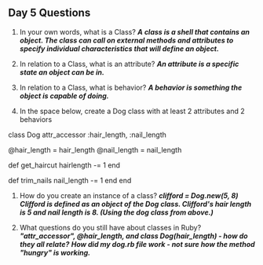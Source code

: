## Day 5 Questions

1. In your own words, what is a Class?
***A class is a shell that contains an object. The class can call on external methods and attributes to specify individual characteristics that will define an object.***

1. In relation to a Class, what is an attribute?
***An attribute is a specific state an object can be in.***

1. In relation to a Class, what is behavior?
***A behavior is something the object is capable of doing.***

1. In the space below, create a Dog class with at least 2 attributes and 2 behaviors

class Dog
  attr_accessor :hair_length, :nail_length

  @hair_length = hair_length
  @nail_length = nail_length

  def get_haircut
    hairlength -= 1
  end

  def trim_nails
    nail_length -= 1
  end
end

1. How do you create an instance of a class?
***clifford = Dog.new(5, 8)***
***Clifford is defined as an object of the Dog class. Clifford's hair length is 5 and nail length is 8. (Using the dog class from above.)***

1. What questions do you still have about classes in Ruby?
***"attr_accessor", @hair_length, and class Dog(hair_length) - how do they all relate?***
***How did my dog.rb file work - not sure how the method "hungry" is working.***
